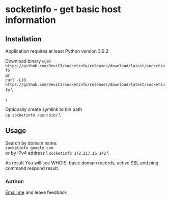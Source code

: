 # socketinfo - get basic host information

## Installation
Application requires at least Python version 3.9.2

Download binary
```wget https://github.com/DeviC3/socketinfo/releases/download/latest/socketinfo``` \
or \
```curl -LJO https://github.com/DeviC3/socketinfo/releases/download/latest/socketinfo``` \

\

Optionally create symlink to bin path \
```cp socketinfo /usr/bin/``` \

## Usage

Search by domain name: \
```socketinfo google.com``` \
or by IPv4 address \ 
```socketinfo 172.217.16.142``` \

As result You will see WHOIS, basic domain records, active SSL and ping command respond result.

### Author:
[Email me](mailto:xkrzysztof.kuberskix@gmail.com?subject=sockinfo-feedback) and leave feedback
